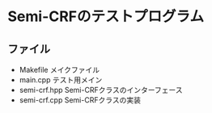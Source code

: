 # Semi-CRFのテストプログラム

## ファイル
+ Makefile メイクファイル
+ main.cpp テスト用メイン
+ semi-crf.hpp Semi-CRFクラスのインターフェース
+ semi-crf.cpp Semi-CRFクラスの実装


